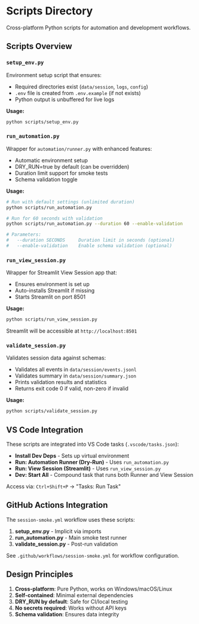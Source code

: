 # Scripts Directory

Cross-platform Python scripts for automation and development workflows.

## Scripts Overview

### `setup_env.py`
Environment setup script that ensures:
- Required directories exist (`data/session`, `logs`, `config`)
- `.env` file is created from `.env.example` (if not exists)
- Python output is unbuffered for live logs

**Usage:**
```bash
python scripts/setup_env.py
```

### `run_automation.py`
Wrapper for `automation/runner.py` with enhanced features:
- Automatic environment setup
- DRY_RUN=true by default (can be overridden)
- Duration limit support for smoke tests
- Schema validation toggle

**Usage:**
```bash
# Run with default settings (unlimited duration)
python scripts/run_automation.py

# Run for 60 seconds with validation
python scripts/run_automation.py --duration 60 --enable-validation

# Parameters:
#   --duration SECONDS     Duration limit in seconds (optional)
#   --enable-validation    Enable schema validation (optional)
```

### `run_view_session.py`
Wrapper for Streamlit View Session app that:
- Ensures environment is set up
- Auto-installs Streamlit if missing
- Starts Streamlit on port 8501

**Usage:**
```bash
python scripts/run_view_session.py
```

Streamlit will be accessible at `http://localhost:8501`

### `validate_session.py`
Validates session data against schemas:
- Validates all events in `data/session/events.jsonl`
- Validates summary in `data/session/summary.json`
- Prints validation results and statistics
- Returns exit code 0 if valid, non-zero if invalid

**Usage:**
```bash
python scripts/validate_session.py
```

## VS Code Integration

These scripts are integrated into VS Code tasks (`.vscode/tasks.json`):
- **Install Dev Deps** - Sets up virtual environment
- **Run: Automation Runner (Dry-Run)** - Uses `run_automation.py`
- **Run: View Session (Streamlit)** - Uses `run_view_session.py`
- **Dev: Start All** - Compound task that runs both Runner and View Session

Access via: `Ctrl+Shift+P` → "Tasks: Run Task"

## GitHub Actions Integration

The `session-smoke.yml` workflow uses these scripts:
1. **setup_env.py** - Implicit via imports
2. **run_automation.py** - Main smoke test runner
3. **validate_session.py** - Post-run validation

See `.github/workflows/session-smoke.yml` for workflow configuration.

## Design Principles

1. **Cross-platform**: Pure Python, works on Windows/macOS/Linux
2. **Self-contained**: Minimal external dependencies
3. **DRY_RUN by default**: Safe for CI/local testing
4. **No secrets required**: Works without API keys
5. **Schema validation**: Ensures data integrity
